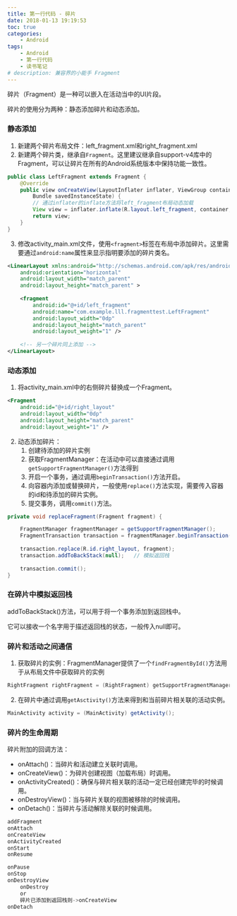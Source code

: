 ```yaml
---
title: 第一行代码 - 碎片
date: 2018-01-13 19:19:53
toc: true
categories:
    - Android
tags: 
    - Android
    - 第一行代码
    - 读书笔记
# description: 兼容界的小能手 Fragment
---
```


碎片（Fragment）是一种可以嵌入在活动当中的UI片段。

碎片的使用分为两种：静态添加碎片和动态添加。

### 静态添加

1. 新建两个碎片布局文件：left_fragment.xml和right_fragment.xml
2. 新建两个碎片类，继承自`Fragment`。这里建议继承自support-v4库中的Fragment，可以让碎片在所有的Android系统版本中保持功能一致性。

```java
public class LeftFragment extends Fragment {
    @Override
    public view onCreateView(LayoutInflater inflater, ViewGroup container,
        Bundle savedInstanceState) {
        // 通过inflater的inflate方法将left_fragment布局动态加载
        View view = inflater.inflate(R.layout.left_fragment, container, false);
        return view;
    }
}
```
3. 修改activity_main.xml文件，使用`<fragment>`标签在布局中添加碎片。这里需要通过`android:name`属性来显示指明要添加的碎片类名。

```xml
<LinearLayout xmlns:android="http://schemas.android.com/apk/res/android"
    android:orientation="horizontal"
    android:layout_width="match_parent"
    android:layout_height="match_parent" >
    
    <fragment
        android:id="@+id/left_fragment"
        android:name="com.example.lll.fragmenttest.LeftFragment"
        android:layout_width="0dp"
        android:layout_height="match_parent"
        android:layout_weight="1" />
        
    <!-- 另一个碎片同上添加 -->
</LinearLayout>
```

### 动态添加

1. 将activity_main.xml中的右侧碎片替换成一个Fragment。

```xml
<Fragment
    android:id="@+id/right_layout"
    android:layout_width="0dp"
    android:layout_height="match_parent"
    android:layout_weight="1" />
```

2. 动态添加碎片：
    1. 创建待添加的碎片实例
    2. 获取FragmentManager：在活动中可以直接通过调用`getSupportFragmentManager()`方法得到
    3. 开启一个事务，通过调用`beginTransaction()`方法开启。
    4. 向容器内添加或替换碎片，一般使用`replace()`方法实现，需要传入容器的id和待添加的碎片实例。
    5. 提交事务，调用`commit()`方法。

```java
private void replaceFragment(Fragment fragment) {

    FragmentManager fragmentManager = getSupportFragmentManager();
    FragmentTransaction transaction = fragmentManager.beginTransaction();
    
    transaction.replace(R.id.right_layout, fragment);
    transaction.addToBackStack(null);   // 模拟返回栈
    
    transaction.commit();
}
```

### 在碎片中模拟返回栈

addToBackStack()方法，可以用于将一个事务添加到返回栈中。

它可以接收一个名字用于描述返回栈的状态，一般传入null即可。

### 碎片和活动之间通信

1. 获取碎片的实例：FragmentManager提供了一个`findFragmentById()`方法用于从布局文件中获取碎片的实例

```java
RightFragment rightFragment = (RightFragment) getSupportFragmentManager.findFragmentById(R.id.right_fragment.xml);
```

2. 在碎片中通过调用`getAsctivity()`方法来得到和当前碎片相关联的活动实例。

```java
MainActivity activity = (MainActivity) getActivity();
```

### 碎片的生命周期

碎片附加的回调方法：

- onAttach()：当碎片和活动建立关联时调用。
- onCreateView()：为碎片创建视图（加载布局）时调用。
- onActivityCreated()：确保与碎片相关联的活动一定已经创建完毕的时候调用。
- onDestroyView()：当与碎片关联的视图被移除的时候调用。
- onDetach()：当碎片与活动解除关联的时候调用。


```java
addFragment
onAttach
onCreateView
onActivityCreated
onStart
onResume

onPause
onStop
onDestroyView
    onDestroy
    or
    碎片已添加到返回栈则->onCreateView
onDetach
```